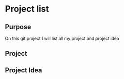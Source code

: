 # Project list

## Purpose

On this git project I will list all my project and project idea

## Project

## Project Idea
